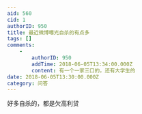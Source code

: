 ```yaml
---
aid: 560
cid: 1
authorID: 950
title: 最近微博曝光自杀的有点多
tags: []
comments:
    -
        authorID: 950
        addTime: 2018-06-05T13:34:00.000Z
        content: 有一个一家三口的，还有大学生的
date: 2018-06-05T13:30:00.000Z
category: 问答
---
```


好多自杀的，都是欠高利贷
